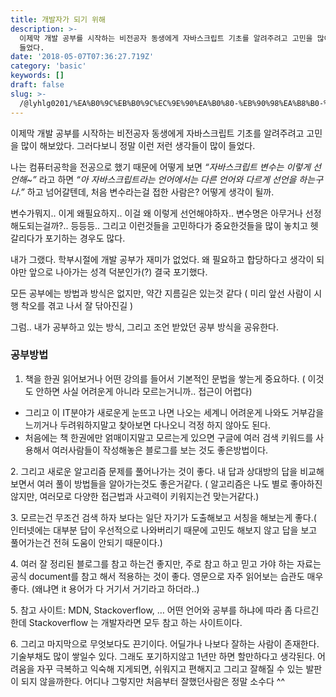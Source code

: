 ```yaml
---
title: 개발자가 되기 위해
description: >-
  이제막 개발 공부를 시작하는 비전공자 동생에게 자바스크립트 기초를 알려주려고 고민을 많이 해보았다. 그러다보니 정말 이런 저런 생각들이 많이
  들었다.
date: '2018-05-07T07:36:27.719Z'
category: 'basic'
keywords: []
draft: false
slug: >-
  /@lyhlg0201/%EA%B0%9C%EB%B0%9C%EC%9E%90%EA%B0%80-%EB%90%98%EA%B8%B0-%EC%9C%84%ED%95%B4-c60e3d3f0b0
---
```


이제막 개발 공부를 시작하는 비전공자 동생에게 자바스크립트 기초를 알려주려고 고민을 많이 해보았다. 그러다보니 정말 이런 저런 생각들이 많이 들었다.

나는 컴퓨터공학을 전공으로 했기 때문에 어떻게 보면 _“자바스크립트 변수는 이렇게 선언해~”_ 라고 하면 _“아 자바스크립트라는 언어에서는 다른 언어와 다르게 선언을 하는구나.”_ 하고 넘어갈텐데, 처음 변수라는걸 접한 사람은? 어떻게 생각이 될까.

변수가뭐지.. 이게 왜필요하지.. 이걸 왜 이렇게 선언해야하자.. 변수명은 아무거나 선정해도되는걸까?.. 등등등.. 그리고 이런것들을 고민하다가 중요한것들을 많이 놓치고 헷갈리다가 포기하는 경우도 많다.

내가 그랬다. 학부시절에 개발 공부가 재미가 없었다. 왜 필요하고 합당하다고 생각이 되야만 앞으로 나아가는 성격 덕분인가(?) 결국 포기했다.

모든 공부에는 방법과 방식은 없지만, 약간 지름길은 있는것 같다 ( 미리 앞선 사람이 시행 착오를 겪고 나서 잘 닦아진길 )

그럼.. 내가 공부하고 있는 방식, 그리고 조언 받았던 공부 방식을 공유한다.

### 공부방법

1.  책을 한권 읽어보거나 어떤 강의를 들어서 기본적인 문법을 쌓는게 중요하다. ( 이것도 안하면 사실 어려운게 아니라 모르는거니까.. 접근이 어렵다)

- 그리고 이 IT분야가 새로운게 눈뜨고 나면 나오는 세계니 어려운게 나와도 거부감을 느끼거나 두려워하지말고 찾아보면 다나오니 걱정 하지 않아도 된다.
- 처음에는 책 한권에만 얽매이지말고 모르는게 있으면 구글에 여러 검색 키워드를 사용해서 여러사람들이 작성해놓은 블로그를 보는 것도 좋은방법이다.

2\. 그리고 새로운 알고리즘 문제를 풀어나가는 것이 좋다. 내 답과 상대방의 답을 비교해보면서 여러 풀이 방법들을 알아가는것도 좋은거같다. ( 알고리즘은 나도 별로 좋아하진 않지만, 여러모로 다양한 접근법과 사고력이 키워지는건 맞는거같다.)

3\. 모르는건 무조건 검색 하자 보다는 일단 자기가 도출해보고 서칭을 해보는게 좋다.( 인터넷에는 대부분 답이 우선적으로 나와버리기 때문에 고민도 해보지 않고 답을 보고 풀어가는건 전혀 도움이 안되기 때문이다.)

4\. 여러 잘 정리된 블로그를 참고 하는건 좋지만, 주로 참고 하고 믿고 가야 하는 자료는 공식 document를 참고 해서 적용하는 것이 좋다. 영문으로 자주 읽어보는 습관도 매우 좋다. (왜냐면 it 용어가 다 거기서 거기라고 하더라..)

5\. 참고 사이트: MDN, Stackoverflow, … 어떤 언어와 공부를 하냐에 따라 좀 다르긴 한데 Stackoverflow 는 개발자라면 모두 참고 하는 사이트이다.

6\. 그리고 마지막으로 무엇보다도 끈기이다. 어딜가나 나보다 잘하는 사람이 존재한다. 기술부채도 많이 쌓일수 있다. 그래도 포기하지않고 1년만 하면 할만하다고 생각된다. 어려움을 자꾸 극복하고 익숙해 지게되면, 쉬워지고 편해지고 그리고 잘해질 수 있는 발판이 되지 않을까한다. 어디나 그렇지만 처음부터 잘했던사람은 정말 소수다 ^^
